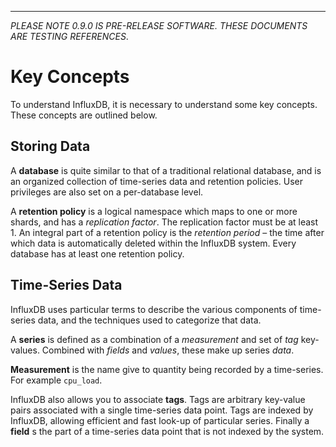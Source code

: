 ---
_PLEASE NOTE 0.9.0 IS PRE-RELEASE SOFTWARE. THESE DOCUMENTS ARE TESTING REFERENCES_.

# Key Concepts

To understand InfluxDB, it is necessary to understand some key concepts. These concepts are outlined below.

## Storing Data

A **database** is quite similar to that of a traditional relational database, and is an organized collection of time-series data and retention policies. User privileges are also set on a per-database level.

A **retention policy** is a logical namespace which maps to one or more shards, and has a _replication factor_. The replication factor must be at least 1. An integral part of a retention policy is the _retention period_ – the time after which data is automatically deleted within the InfluxDB system. Every database has at least one retention policy.

## Time-Series Data

InfluxDB uses particular terms to describe the various components of time-series data, and the techniques used to categorize that data.

A **series** is defined as a combination of a _measurement_ and set of _tag_ key-values. Combined with _fields_ and _values_, these make up series _data_.

**Measurement** is the name give to quantity being recorded by a time-series. For example `cpu_load`.

InfluxDB also allows you to associate **tags**. Tags are arbitrary key-value pairs associated with a single time-series data point. Tags are indexed by InfluxDB, allowing efficient and fast look-up of particular series. Finally a **field** s the part of a time-series data point that is not indexed by the system.


